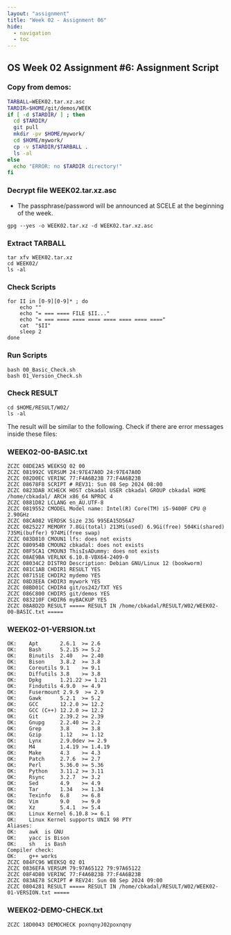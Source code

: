 ```yaml
---
layout: "assignment"
title: "Week 02 - Assignment 06"
hide:
  - navigation
  - toc
---
```


## OS Week 02 Assignment #6: Assignment Script

### Copy from demos:
```bash
TARBALL=WEEK02.tar.xz.asc
TARDIR=$HOME/git/demos/WEEK
if [ -d $TARDIR/ ] ; then
  cd $TARDIR/
  git pull
  mkdir -pv $HOME/mywork/
  cd $HOME/mywork/
  cp -v $TARDIR/$TARBALL .
  ls -al
else
  echo "ERROR: no $TARDIR directory!"
fi
```

### Decrypt file WEEK02.tar.xz.asc
* The passphrase/password will be announced at SCELE at the beginning of the week.

```plaintext
gpg --yes -o WEEK02.tar.xz -d WEEK02.tar.xz.asc
```

### Extract TARBALL
```plaintext
tar xfv WEEK02.tar.xz
cd WEEK02/
ls -al
```

### Check Scripts
```plaintext
for II in [0-9][0-9]* ; do
    echo ""
    echo "= === ==== FILE $II..."
    echo "= === ==== ==== ==== ==== ==== ==== ===="
    cat  "$II"
    sleep 2
done
```

### Run Scripts
```plaintext
bash 00_Basic_Check.sh
bash 01_Version_Check.sh
```

### Check RESULT
```plaintext
cd $HOME/RESULT/W02/
ls -al
```

The result will be similar to the following. Check if there are error messages inside these files:

### WEEK02-00-BASIC.txt
```plaintext
ZCZC 08DE2A5 WEEKSQ 02 00
ZCZC 081992C VERSUM 24:97E47A0D 24:97E47A0D
ZCZC 082D0EC VERINC 77:F4A6B23B 77:F4A6B23B
ZCZC 08678F8 SCRIPT # REV31: Sun 08 Sep 2024 08:00
ZCZC 0823DAB XCHECK HOST cbkadal USER cbkadal GROUP cbkadal HOME /home/cbkadal/ ARCH x86_64 NPROC 4
ZCZC 0881D82 LCLANG en_AU.UTF-8
ZCZC 0819552 CMODEL Model name: Intel(R) Core(TM) i5-9400F CPU @ 2.90GHz
ZCZC 08CA082 VERDSK Size 23G 995EA15D56A7
ZCZC 0825227 MEMORY 7.8Gi(total) 213Mi(used) 6.9Gi(free) 504Ki(shared) 735Mi(buffer) 974Mi(free swap)
ZCZC 083D810 CMOUN1 lfs: does not exists
ZCZC 080954B CMOUN2 cbkadal: does not exists
ZCZC 08F5CA1 CMOUN3 ThisIsADummy: does not exists
ZCZC 08AE9BA VERLNX 6.10.8-VBX64-2409-0
ZCZC 08034C2 DISTRO Description: Debian GNU/Linux 12 (bookworm)
ZCZC 081C1AB CHDIR1 RESULT YES
ZCZC 087151E CHDIR2 mydemo YES
ZCZC 08D3EEA CHDIR3 mywork YES
ZCZC 08BD01C CHDIR4 git/os242/TXT YES
ZCZC 086C800 CHDIR5 git/demos YES
ZCZC 083210F CHDIR6 myBACKUP YES
ZCZC 08A8D2D RESULT ===== RESULT IN /home/cbkadal/RESULT/W02/WEEK02-00-BASIC.txt =====
```
### WEEK02-01-VERSION.txt
```plaintext
OK:    Apt       2.6.1  >= 2.6
OK:    Bash      5.2.15 >= 5.2
OK:    Binutils  2.40   >= 2.40
OK:    Bison     3.8.2  >= 3.8
OK:    Coreutils 9.1    >= 9.1
OK:    Diffutils 3.8    >= 3.8
OK:    Dpkg      1.21.22 >= 1.21
OK:    Findutils 4.9.0  >= 4.9
OK:    Fusermount 2.9.9  >= 2.9
OK:    Gawk      5.2.1  >= 5.2
OK:    GCC       12.2.0 >= 12.2
OK:    GCC (C++) 12.2.0 >= 12.2
OK:    Git       2.39.2 >= 2.39
OK:    Gnupg     2.2.40 >= 2.2
OK:    Grep      3.8    >= 3.8
OK:    Gzip      1.12   >= 1.12
OK:    Lynx      2.9.0dev >= 2.9
OK:    M4        1.4.19 >= 1.4.19
OK:    Make      4.3    >= 4.3
OK:    Patch     2.7.6  >= 2.7
OK:    Perl      5.36.0 >= 5.36
OK:    Python    3.11.2 >= 3.11
OK:    Rsync     3.2.7  >= 3.2
OK:    Sed       4.9    >= 4.9
OK:    Tar       1.34   >= 1.34
OK:    Texinfo   6.8    >= 6.8
OK:    Vim       9.0    >= 9.0
OK:    Xz        5.4.1  >= 5.4
OK:    Linux Kernel 6.10.8 >= 6.1
OK:    Linux Kernel supports UNIX 98 PTY
Aliases:
OK:    awk  is GNU
OK:    yacc is Bison
OK:    sh   is Bash
Compiler check:
OK:    g++ works
ZCZC 084FC96 WEEKSQ 02 01
ZCZC 0836EFA VERSUM 79:97A65122 79:97A65122
ZCZC 08F4D80 VERINC 77:F4A6B23B 77:F4A6B23B
ZCZC 083AE78 SCRIPT # REV24: Sun 08 Sep 2024 09:00
ZCZC 0804281 RESULT ===== RESULT IN /home/cbkadal/RESULT/W02/WEEK02-01-VERSION.txt =====
```

### WEEK02-DEMO-CHECK.txt
```plaintext
ZCZC 18D0043 DEMOCHECK poxnqnyJ02poxnqny
```